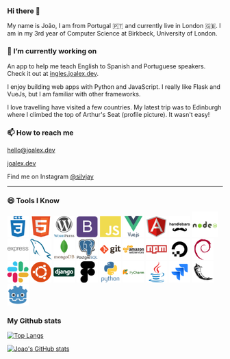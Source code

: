 ### Hi there 👋
My name is João, I am from Portugal 🇵🇹 and currently live in London 🇬🇧. I am in my 3rd year of Computer Science at Birkbeck, University of London. 


### 🔭 I’m currently working on 
An app to help me teach English to Spanish and Portuguese speakers. Check it out at [ingles.joalex.dev](ingles.joalex.dev).

I enjoy building web apps with Python and JavaScript. I really like Flask and VueJs, but I am familiar with other frameworks. 

I love travelling have visited a few countries. My latest trip was to Edinburgh where I climbed the top of Arthur's Seat (profile picture). It wasn't easy!


### 📫 How to reach me
[hello@joalex.dev](mailto:hello@joalex.dev)

[joalex.dev](joalex.dev)

Find me on Instagram [@silvjay](https://www.instagram.com/silvjay/)

---

### 😄 Tools I Know
<img src="https://github.com/devicons/devicon/blob/master/icons/css3/css3-plain-wordmark.svg" alt="CSS" width="50" height="50"/>  <img src="https://github.com/devicons/devicon/blob/master/icons/html5/html5-original.svg" alt="HTML" width="50" height="50"/> <img src="https://github.com/devicons/devicon/blob/master/icons/wordpress/wordpress-original.svg" alt="WordPress" width="50" height="50"/>  <img src="https://github.com/devicons/devicon/blob/master/icons/bootstrap/bootstrap-plain.svg" alt="Bootstrap" width="50" height="50"/>  <img src="https://github.com/devicons/devicon/blob/master/icons/javascript/javascript-plain.svg" alt="JavaScript" width="50" height="50" /> <img src="https://github.com/devicons/devicon/blob/master/icons/vuejs/vuejs-original-wordmark.svg" alt="VueJS" width="50" height="50"/>  <img src="https://github.com/devicons/devicon/blob/master/icons/angularjs/angularjs-original.svg" alt="AngularJS" width="50" height="50"/> <img src="https://github.com/devicons/devicon/blob/master/icons/handlebars/handlebars-original-wordmark.svg" alt="HandleBars" width="50" height="50"/> <img src="https://github.com/devicons/devicon/blob/master/icons/nodejs/nodejs-original-wordmark.svg" alt="NodeJS" width="60" height="60"/> <img src="https://github.com/devicons/devicon/blob/master/icons/express/express-original-wordmark.svg" alt="ExpressJS" width="50" height="50"/>  <img src="https://github.com/devicons/devicon/blob/master/icons/mysql/mysql-original.svg" alt="MySQL" width="50" height="50"/> <img src="https://github.com/devicons/devicon/blob/master/icons/mongodb/mongodb-original-wordmark.svg" alt="MongoDB" width="50" height="50"/> <img src="https://github.com/devicons/devicon/blob/master/icons/postgresql/postgresql-original-wordmark.svg" alt="PostgreSQL" width="50" height="50"/> <img src="https://github.com/devicons/devicon/blob/master/icons/git/git-original-wordmark.svg" alt="Git" width="50" height="50"/> <img src="https://github.com/devicons/devicon/blob/master/icons/amazonwebservices/amazonwebservices-original-wordmark.svg" alt="AWS" width="50" height="50"/> <img src="https://github.com/devicons/devicon/blob/master/icons/npm/npm-original-wordmark.svg" alt="npm" width="50" height="50"/> <img src="https://github.com/devicons/devicon/blob/master/icons/digitalocean/digitalocean-plain.svg" alt="DigitalOcean" width="50" height="50"/>  <img src="https://github.com/devicons/devicon/blob/master/icons/debian/debian-original.svg" alt="Debian" width="50" height="50"/> <img src="https://github.com/devicons/devicon/blob/master/icons/slack/slack-original.svg" alt="Slack" width="50" height="50"/> <img src="https://github.com/devicons/devicon/blob/master/icons/ubuntu/ubuntu-plain.svg" alt="Slack" width="50" height="50"/> <img src="https://github.com/devicons/devicon/blob/master/icons/django/django-plain.svg" alt="Slack" width="50" height="50"/> <img src="https://github.com/devicons/devicon/blob/master/icons/figma/figma-plain.svg" alt="Slack" width="50" height="50"/> <img src="https://github.com/devicons/devicon/blob/master/icons/python/python-original-wordmark.svg" alt="Slack" width="50" height="50"/> <img src="https://github.com/devicons/devicon/blob/master/icons/pycharm/pycharm-original-wordmark.svg" alt="Slack" width="50" height="50"/> <img src="https://github.com/devicons/devicon/blob/master/icons/java/java-original.svg" alt="Slack" width="50" height="50"/>    <img src="https://github.com/devicons/devicon/blob/master/icons/jira/jira-original.svg" alt="Slack" width="50" height="50"/> <img src="https://github.com/devicons/devicon/blob/master/icons/flask/flask-original.svg" alt="Slack" width="50" height="50"/> <img src="https://github.com/devicons/devicon/blob/master/icons/godot/godot-original.svg" alt="Slack" width="50" height="50"/>

### My Github stats

[![Top Langs](https://github-readme-stats.vercel.app/api/top-langs/?username=j-000&hide=java,html,css&theme=radical)](https://github.com/anuraghazra/github-readme-stats)

[![Joao's GitHub stats](https://github-readme-stats.vercel.app/api?username=j-000&theme=radical)](https://github.com/anuraghazra/github-readme-stats)


